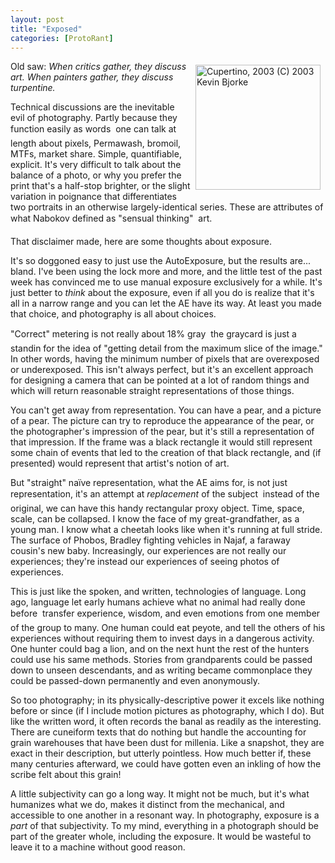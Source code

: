 ```yaml
---
layout: post
title: "Exposed"
categories: [ProtoRant]
---
```

<a href="/photo/journal/apr03e-18.html"><img src="http://www.botzilla.com/bpix/apr03e-18.jpg" width=200 height=200 hspace=8 vspace=6 border=0 align="right" title="Cupertino, 2003 (C) 2003 Kevin Bjorke"></a>Old saw: <i>When critics gather, they discuss art. When painters gather, they discuss turpentine.</i>

Technical discussions are the inevitable evil of photography. Partly because they function easily as words &#151; one can talk at length about pixels, Permawash, bromoil, MTFs, market share. Simple, quantifiable, explicit. It's very difficult to talk about the balance of a photo, or why you prefer the print that's a half-stop brighter, or the slight variation in poignance that  differentiates two portraits in an otherwise largely-identical series. These are attributes of what Nabokov defined as "sensual thinking" &#151; art.

That disclaimer made, here are some thoughts about exposure.

It's so doggoned easy to just use the AutoExposure, but the results are... bland. I've been using the lock more and more, and the little test of the past week has convinced me to use manual exposure exclusively for a while. It's just better to <i>think</i> about the exposure, even if all you do is realize that it's all in a narrow range and you can let the AE have its way. At least you made that choice, and photography is all about choices.

<!--more-->
"Correct" metering is not really about 18% gray &#151; the graycard is just a standin for the idea of "getting detail from the maximum slice of the image." In other words, having the minimum number of pixels that are overexposed or underexposed. This isn't always perfect, but it's an excellent approach for designing a camera that can be pointed at a lot of random things and which will return reasonable straight representations of those things.

You can't get away from representation. You can have a pear, and a picture of a pear. The picture can try to reproduce the appearance of the pear, or the photographer's impression of the pear, but it's still a representation of that impression. If the frame was a black rectangle it would still represent some chain of events that led to the creation of that black rectangle, and (if presented) would represent that artist's notion of art.

But "straight" na&iuml;ve representation, what the AE aims for, is not just representation, it's an attempt at <i>replacement</i> of the subject &#151; instead of the original, we can have this handy rectangular proxy object. Time, space, scale, can be collapsed. I know the face of my great-grandfather, as a young man. I know what a cheetah looks like when it's running at full stride. The surface of Phobos, Bradley fighting vehicles in Najaf, a faraway cousin's new baby. Increasingly, our experiences are not really our experiences; they're instead our experiences of seeing photos of experiences.

This is just like the spoken, and written, technologies of language. Long ago, language let early humans achieve what no animal had really done before &#151; transfer experience, wisdom, and even emotions from one member of the group to many. One human could eat peyote, and tell the others of his experiences without requiring them to invest days in a dangerous activity. One hunter could bag a lion, and on the next hunt the rest of the hunters could use his same methods. Stories from grandparents could be passed down to unseen descendants, and as writing became commonplace they could be passed-down permanently and even anonymously.

So too photography; in its physically-descriptive power it excels like nothing before or since (if I include motion pictures as photography, which I do). But like the written word, it often records the banal as readily as the interesting. There are cuneiform texts that do nothing but handle the accounting for grain warehouses that have been dust for millenia. Like a snapshot, they are exact in their description, but utterly pointless. How much better if, these many centuries afterward, we could have gotten even an inkling of how the scribe felt about this grain!

A little subjectivity can go a long way. It might not be much, but it's what humanizes what we do, makes it distinct from the mechanical, and accessible to one another in a resonant way. In photography, exposure is a <i>part</i> of that subjectivity. To my mind, everything in a photograph should be part of the greater whole, including the exposure. It would be wasteful to leave it to a machine without good reason.
